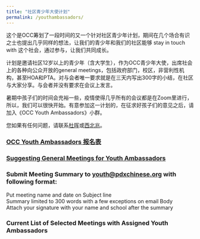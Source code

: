 ```yaml
---
title: "社区青少年大使计划"
permalink: /youthambassadors/
---
```


这个是OCC筹划了一段时间的又一个针对社区青少年计划，期间在几个场合有识之士也提出几乎同样的想法，让我们的青少年和我们的社区能够 stay in touch with 这个社会，通过参与，让我们共同成长。

计划是邀请社区12岁以上的青少年（含大学生），作为OCC青少年大使，出席社会上的各种向公众开放的general meetings，包括政府部门，校区，非营利性机构，甚至HOA和PTA。对与会者唯一要求就是在三天内写出300字的小结，在社区与大家分享。与会者并没有要求在会议上发言。

暑期中孩子们的时间会充裕一些，疫情使得几乎所有的会议都是在Zoom里进行，所以，我们可以很快开始。有意参加这一计划的，在征求好孩子们的意见之后，请加入《OCC Youth Ambassadors》小群。

您如果有任何问题，请联系[杜晖](mailto:oregonchinesecoalition@gmail.com)或[西北兆](mailto:hzhao@pdxchinese.org)。

### [OCC Youth Ambassadors 报名表](https://docs.google.com/forms/d/e/1FAIpQLSe1EF7A_RiS6q8fAk0rltDLPp_Gtii6VBpyUaQmKuOH5mp0Sg/viewform?usp=sf_link)

### [Suggesting General Meetings for Youth Ambassadors](https://docs.google.com/forms/d/e/1FAIpQLScxoVxLLtxuexSsiGcNMlHHqwM0lBC8eAOPJIAn0q0CdzjVmQ/viewform?usp=sf_link)

### Submit Meeting Summary to [youth@pdxchinese.org](mailto:youth@pdxchinese.org) with following format:

Put meeting name and date on Subject line  
Summary limited to 300 words with a few exceptions on email Body   
Attach your signature with your name and school after the summary  

### Current List of Selected Meetings with Assigned Youth Ambassadors
